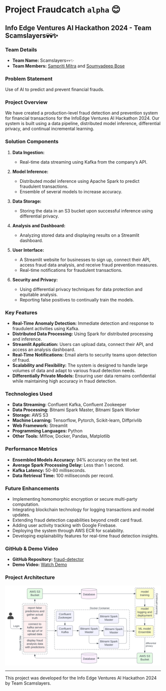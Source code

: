 # Project Fraudcatch `alpha` 😊

## Info Edge Ventures AI Hackathon 2024 - Team Scamslayers💀💀✨

### Team Details
- **Team Name:** Scamslayers💀💀✨
- **Team Members:** [Sampriti Mitra](https://github.com/Sampriti03) and [Soumyadeep Bose](https://github.com/soumyadeepbose)

### Problem Statement
Use of AI to predict and prevent financial frauds.

### Project Overview
We have created a production-level fraud detection and prevention system for financial transactions for the InfoEdge Ventures AI Hackathon 2024. Our system is built using a data pipeline, distributed model inference, differential privacy, and continual incremental learning.

### Solution Components
1. **Data Ingestion:**
   - Real-time data streaming using Kafka from the company’s API.
   
2. **Model Inference:**
   - Distributed model inference using Apache Spark to predict fraudulent transactions.
   - Ensemble of several models to increase accuracy.
   
3. **Data Storage:**
   - Storing the data in an S3 bucket upon successful inference using differential privacy.
   
4. **Analysis and Dashboard:**
   - Analyzing stored data and displaying results on a Streamlit dashboard.
   
5. **User Interface:**
   - A Streamlit website for businesses to sign up, connect their API, access fraud data analysis, and receive fraud prevention measures.
   - Real-time notifications for fraudulent transactions.
   
6. **Security and Privacy:**
   - Using differential privacy techniques for data protection and equitable analysis.
   - Reporting false positives to continually train the models.

### Key Features
- **Real-Time Anomaly Detection:** Immediate detection and response to fraudulent activities using Kafka.
- **Distributed Data Processing:** Using Spark for distributed processing and inference.
- **Streamlit Application:** Users can upload data, connect their API, and access an analysis dashboard.
- **Real-Time Notifications:** Email alerts to security teams upon detection of fraud.
- **Scalability and Flexibility:** The system is designed to handle large volumes of data and adapt to various fraud detection needs.
- **Differentially Private Models:** Ensuring user data remains confidential while maintaining high accuracy in fraud detection.

### Technologies Used
- **Data Streaming:** Confluent Kafka, Confluent Zookeeper
- **Data Processing:** Bitnami Spark Master, Bitnami Spark Worker
- **Storage:** AWS S3
- **Machine Learning:** Tensorflow, Pytorch, Scikit-learn, Diffprivlib
- **Web Framework:** Streamlit
- **Programming Languages:** Python
- **Other Tools:** Mlflow, Docker, Pandas, Matplotlib

### Performance Metrics
- **Ensembled Models Accuracy:** 94% accuracy on the test set.
- **Average Spark Processing Delay:** Less than 1 second.
- **Kafka Latency:** 50-80 milliseconds.
- **Data Retrieval Time:** 100 milliseconds per record.

### Future Enhancements
- Implementing homomorphic encryption or secure multi-party computation.
- Integrating blockchain technology for logging transactions and model updates.
- Extending fraud detection capabilities beyond credit card fraud.
- Adding user activity tracking with Google Firebase.
- Deploying the system through AWS ECR for scalability.
- Developing explainability features for real-time fraud detection insights.

### GitHub & Demo Video
- **GitHub Repository:** [fraud-detector](https://github.com/soumyadeepbose/fraud-detector)
- **Demo Video:** [Watch Demo](https://drive.google.com/file/d/1izJ7p9-Au0fZBDVPAhrIiRB8sdAkQ1no/view?usp=sharing)

### Project Architecture
![Architecture Diagram](website/images/Project_FraudCatch_Alpha.svg)

---

This project was developed for the Info Edge Ventures AI Hackathon 2024 by Team Scamslayers.
